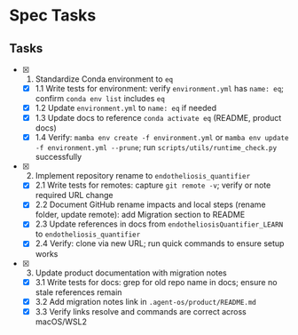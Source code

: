 # Spec Tasks

## Tasks

- [x] 1. Standardize Conda environment to `eq`
  - [x] 1.1 Write tests for environment: verify `environment.yml` has `name: eq`; confirm `conda env list` includes `eq`
  - [x] 1.2 Update `environment.yml` to `name: eq` if needed
  - [x] 1.3 Update docs to reference `conda activate eq` (README, product docs)
  - [x] 1.4 Verify: `mamba env create -f environment.yml` or `mamba env update -f environment.yml --prune`; run `scripts/utils/runtime_check.py` successfully

- [x] 2. Implement repository rename to `endotheliosis_quantifier`
  - [x] 2.1 Write tests for remotes: capture `git remote -v`; verify or note required URL change
  - [x] 2.2 Document GitHub rename impacts and local steps (rename folder, update remote): add Migration section to README
  - [x] 2.3 Update references in docs from `endotheliosisQuantifier_LEARN` to `endotheliosis_quantifier`
  - [x] 2.4 Verify: clone via new URL; run quick commands to ensure setup works

- [x] 3. Update product documentation with migration notes
  - [x] 3.1 Write tests for docs: grep for old repo name in docs; ensure no stale references remain
  - [x] 3.2 Add migration notes link in `.agent-os/product/README.md`
  - [x] 3.3 Verify links resolve and commands are correct across macOS/WSL2
